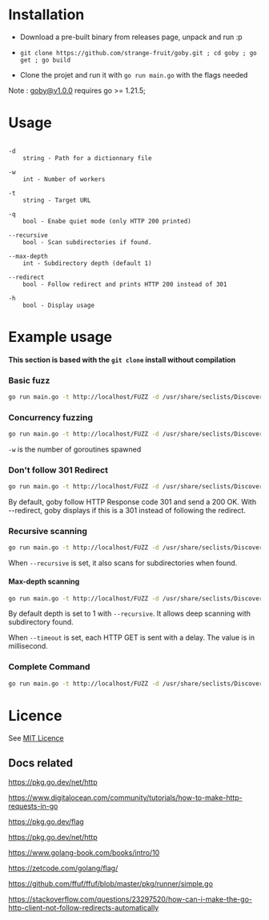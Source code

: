 # Installation

- Download a pre-built binary from releases page, unpack and run :p

- `git clone https://github.com/strange-fruit/goby.git ; cd goby ; go get ; go build`

- Clone the projet and run it with `go run main.go` with the flags needed

Note : goby@v1.0.0 requires go >= 1.21.5;

# Usage

```

-d 
	string - Path for a dictionnary file

-w
	int - Number of workers

-t 
	string - Target URL

-q 
	bool - Enabe quiet mode (only HTTP 200 printed)

--recursive 
	bool - Scan subdirectories if found.

--max-depth
	int - Subdirectory depth (default 1)

--redirect
	bool - Follow redirect and prints HTTP 200 instead of 301

-h
	bool - Display usage

```

  
  
# Example usage

#### This section is based with the `git clone` install without compilation

### Basic fuzz

```bash
go run main.go -t http://localhost/FUZZ -d /usr/share/seclists/Discovery/Web-Content/common.txt 
```


### Concurrency fuzzing

```bash
go run main.go -t http://localhost/FUZZ -d /usr/share/seclists/Discovery/Web-Content/common.txt -w 6
```

`-w` is the number of goroutines spawned

### Don't follow 301 Redirect
```bash
go run main.go -t http://localhost/FUZZ -d /usr/share/seclists/Discovery/Web-Content/common.txt --redirect
```

By default, goby follow HTTP Response code 301 and send a 200 OK. With --redirect, goby displays if this is a 301 instead of following the redirect.

### Recursive scanning

```bash
go run main.go -t http://localhost/FUZZ -d /usr/share/seclists/Discovery/Web-Content/common.txt --recursive
```

When `--recursive` is set, it also scans for subdirectories when found.

#### Max-depth scanning
```bash
go run main.go -t http://localhost/FUZZ -d /usr/share/seclists/Discovery/Web-Content/common.txt --recursive --max-depth 2
```
By default depth is set to 1 with `--recursive`. It allows deep scanning with subdirectory found. 

When `--timeout` is set, each HTTP GET is sent with a delay. The value is in millisecond.

### Complete Command
```bash
go run main.go -t http://localhost/FUZZ -d /usr/share/seclists/Discovery/Web-Content/common.txt --recursive --max-depth 2 -q -w 7
```


# Licence

See <a href="https://github.com/strange-fruit/goby/blob/master/LICENCE"> MIT Licence </a>

## Docs related

https://pkg.go.dev/net/http

https://www.digitalocean.com/community/tutorials/how-to-make-http-requests-in-go

https://pkg.go.dev/flag

https://pkg.go.dev/net/http

https://www.golang-book.com/books/intro/10

https://zetcode.com/golang/flag/

https://github.com/ffuf/ffuf/blob/master/pkg/runner/simple.go

https://stackoverflow.com/questions/23297520/how-can-i-make-the-go-http-client-not-follow-redirects-automatically
